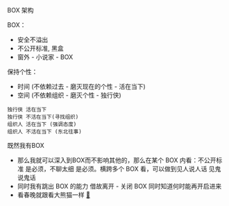 
BOX 架构

BOX：
- 安全不溢出
- 不公开标准, 黑盒
- 窗外 - 小说家 - BOX

保持个性：
- 时间 (不依赖过去 - 磨灭现在的个性 - 活在当下)
- 空间 (不依赖组织 - 磨灭个性 - 独行侠)



```
独行侠 活在当下
独行侠 不活在当下(寻找组织)
组织人 活在当下 (强调态度)
组织人 不活在当下 (东北往事)
```

既然我有BOX
- 那么我就可以深入到BOX而不影响其他的，那么在某个 BOX 内看：不公开标准 是必须，不聊太细 是必须。横跨多个 BOX 看，可以做到见人说人话 见鬼说鬼话
- 同时我有跳出 BOX 的能力 借故离开 - 关闭 BOX 同时知道何时能再开启进来
- 看春晚就跟看大熊猫一样 [🐼](https://github.com/7900ms/000nottheater_deserted_systemsoftware/tree/master/supplementary/Zhihua)



